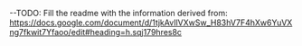 --TODO: Fill the readme with the information derived from:
https://docs.google.com/document/d/1tjkAvIlVXwSw_H83hV7F4hXw6YuVXng7fkwit7Yfaoo/edit#heading=h.sqj179hres8c